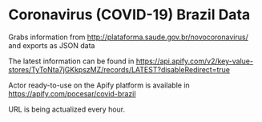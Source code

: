 # Coronavirus (COVID-19) Brazil Data

Grabs information from http://plataforma.saude.gov.br/novocoronavirus/ and exports as JSON data

The latest information can be found in https://api.apify.com/v2/key-value-stores/TyToNta7jGKkpszMZ/records/LATEST?disableRedirect=true

Actor ready-to-use on the Apify platform is available in https://apify.com/pocesar/covid-brazil

URL is being actualized every hour.